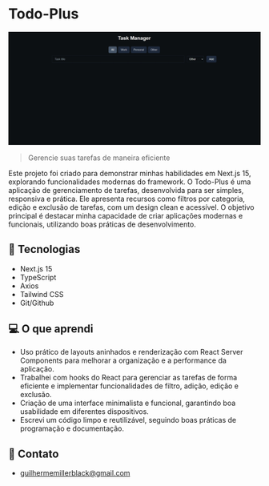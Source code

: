 # Todo-Plus

![preview](./public/preview.jpeg)

> Gerencie suas tarefas de maneira eficiente

Este projeto foi criado para demonstrar minhas habilidades em Next.js 15, explorando funcionalidades modernas do framework. O Todo-Plus é uma aplicação de gerenciamento de tarefas, desenvolvida para ser simples, responsiva e prática. Ele apresenta recursos como filtros por categoria, edição e exclusão de tarefas, com um design clean e acessível. O objetivo principal é destacar minha capacidade de criar aplicações modernas e funcionais, utilizando boas práticas de desenvolvimento.


## 🚀 Tecnologias

- Next.js 15
- TypeScript
- Axios
- Tailwind CSS
- Git/Github


## 💻 O que aprendi

- Uso prático de layouts aninhados e renderização com React Server Components para melhorar a organização e a performance da aplicação.
- Trabalhei com hooks do React para gerenciar as tarefas de forma eficiente e implementar funcionalidades de filtro, adição, edição e exclusão.
- Criação de uma interface minimalista e funcional, garantindo boa usabilidade em diferentes dispositivos.
- Escrevi um código limpo e reutilizável, seguindo boas práticas de programação e documentação.

## 📨 Contato

- guilhermemillerblack@gmail.com